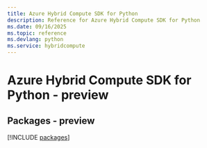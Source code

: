 ```yaml
---
title: Azure Hybrid Compute SDK for Python
description: Reference for Azure Hybrid Compute SDK for Python
ms.date: 09/16/2025
ms.topic: reference
ms.devlang: python
ms.service: hybridcompute
---
```

# Azure Hybrid Compute SDK for Python - preview
## Packages - preview
[!INCLUDE [packages](hybrid-compute-index.md)]